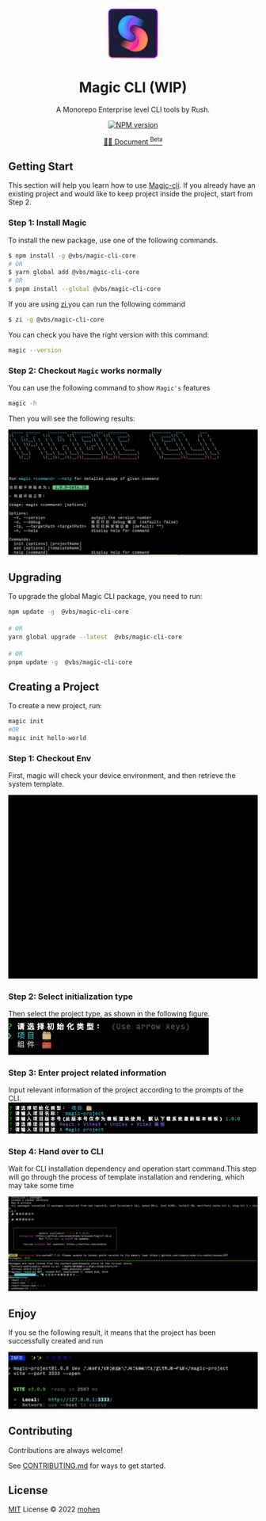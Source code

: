 <p align="center">
<img src="./docs/public/logo.svg" style="width:100px;" />
<h1 align="center">Magic CLI (WIP)</h1>
<p align="center">A Monorepo Enterprise level CLI tools by Rush.</p>
</p>
<p align="center">
<a href="https://www.npmjs.com/package/@vbs/magic-cli-core"><img src="https://img.shields.io/npm/v/@vbs/magic-cli-core?color=c95f8b&amp;label=" alt="NPM version"></a></p>
<p align="center">
<a href="https://magic-cli.netlify.app/">🧑‍💻 Document <sup>Beta</sup></a>
</p>

## Getting Start

This section will help you learn how to use [Magic-cli](https://github.com/vbs-plus/magic-cli). If you already have an existing project and would like to keep project inside the project, start from Step 2.

###  Step 1: Install Magic

To install the new package, use one of the following commands.

``` sh
$ npm install -g @vbs/magic-cli-core
# OR
$ yarn global add @vbs/magic-cli-core
# OR
$ pnpm install --global @vbs/magic-cli-core
```

If you are using [zi](https://www.npmjs.com/package/za-zi),you can run the following command

```sh
$ zi -g @vbs/magic-cli-core
```

You can check you have the right version with this command:

```sh
magic --version
```

###  Step 2: Checkout `Magic` works normally

You can use the following command to show `Magic's` features 

```sh
magic -h
```
Then you will see the following results:

![](https://raw.githubusercontent.com/imageList/imglist/master/img/20220905094449.png)

## Upgrading

To upgrade the global Magic CLI package, you need to run:

```sh
npm update -g  @vbs/magic-cli-core

# OR
yarn global upgrade --latest  @vbs/magic-cli-core

# OR
pnpm update -g  @vbs/magic-cli-core
```


## Creating a Project

To create a new project, run:
```sh
magic init 
#OR
magic init hello-world
```
### Step 1: Checkout Env

First, magic will check your device environment, and then retrieve the system template.

![](https://raw.githubusercontent.com/imageList/imglist/master/img/Kapture%202022-09-05%20at%2009.54.02.gif)


### Step 2: Select initialization type

Then select the project type, as shown in the following figure.
![](https://raw.githubusercontent.com/imageList/imglist/master/img/20220905095943.png)

### Step 3: Enter project related information

Input relevant information of the project according to the prompts of the CLI.
![](https://raw.githubusercontent.com/imageList/imglist/master/img/20220905100112.png)


### Step 4: Hand over to CLI
Wait for CLI installation dependency and operation start command.This step will go through the process of template installation and rendering, which may take some time

![](https://raw.githubusercontent.com/imageList/imglist/master/20220907213719.png)

## Enjoy

If you se the following result, it means that the project has been successfully created and run

![](https://raw.githubusercontent.com/imageList/imglist/master/20220907213827.png)

## Contributing

Contributions are always welcome!

See [CONTRIBUTING.md](https://github.com/vbs-plus/magic-cli/blob/main/CONTRIBUTING.MD) for ways to get started.

## License

[MIT](./LICENCE) License © 2022 [mohen](https://github.com/yzh990918)
